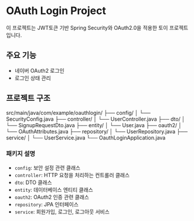 # OAuth Login Project

이 프로젝트는 JWT토큰 기반 Spring Security와 OAuth2.0을 적용한 토이 프로젝트 입니다.


## 주요 기능

- 네이버 OAuth2 로그인
- 로그인 상태 관리


## 프로젝트 구조

src/main/java/com/example/oauthlogin/
├── config/
│ └── SecurityConfig.java
├── controller/
│ └── UserController.java
├── dto/
│ └── SignupRequestDto.java
├── entity/
│ └── User.java
├── oauth2/
│ └── OAuthAttributes.java
├── repository/
│ └── UserRepository.java
├── service/
│ └── UserService.java
└── OauthLoginApplication.java

### 패키지 설명

- `config`: 보안 설정 관련 클래스
- `controller`: HTTP 요청을 처리하는 컨트롤러 클래스
- `dto`: DTO 클래스
- `entity`: 데이터베이스 엔티티 클래스
- `oauth2`: OAuth2 인증 관련 클래스
- `repository`: JPA 인터페이스
- `service`: 회원가입, 로그인, 로그아웃 서비스 